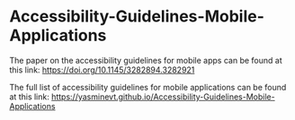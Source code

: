 # Accessibility-Guidelines-Mobile-Applications
The paper on the accessibility guidelines for mobile apps can be found at this link: https://doi.org/10.1145/3282894.3282921

The full list of accessibility guidelines for mobile applications can be found at this link: https://yasminevt.github.io/Accessibility-Guidelines-Mobile-Applications
